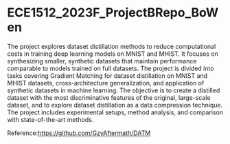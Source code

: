 # ECE1512_2023F_ProjectBRepo_BoWen

The project explores dataset distillation methods to reduce computational costs in training deep learning models on MNIST and MHIST. It focuses on synthesizing smaller, synthetic datasets that maintain performance comparable to models trained on full datasets. The project is divided into tasks covering Gradient Matching for dataset distillation on MNIST and MHIST datasets, cross-architecture generalization, and application of synthetic datasets in machine learning. The objective is to create a distilled dataset with the most discriminative features of the original, large-scale dataset, and to explore dataset distillation as a data compression technique. The project includes experimental setups, method analysis, and comparison with state-of-the-art methods. 

Reference:https://github.com/GzyAftermath/DATM
